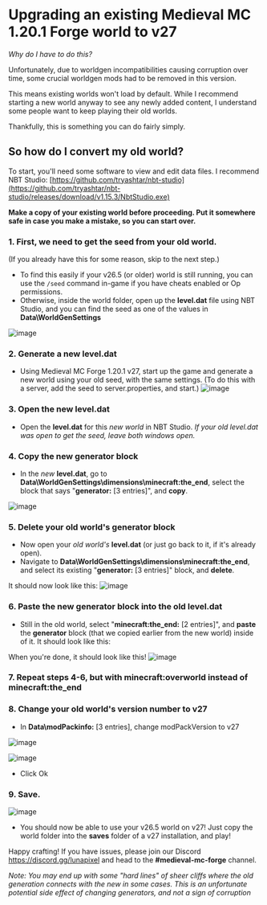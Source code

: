 # Upgrading an existing Medieval MC 1.20.1 Forge world to v27
*Why do I have to do this?*

Unfortunately, due to worldgen incompatibilities causing corruption over time, some crucial worldgen mods had to be removed in this version. 

This means existing worlds won't load by default. While I recommend starting a new world anyway to see any newly added content, I understand some people want to keep playing their old worlds. 

Thankfully, this is something you can do fairly simply.

## So how do I convert my old world?
To start, you'll need some software to view and edit data files. I recommend NBT Studio: [https://github.com/tryashtar/nbt-studio](https://github.com/tryashtar/nbt-studio/releases/download/v1.15.3/NbtStudio.exe)

**Make a copy of your existing world before proceeding. Put it somewhere safe in case you make a mistake, so you can start over.**

### 1. First, we need to get the seed from your old world. 
(If you already have this for some reason, skip to the next step.)
- To find this easily if your v26.5 (or older) world is still running, you can use the `/seed` command in-game if you have cheats enabled or Op permissions.
- Otherwise, inside the world folder, open up the **level.dat** file using NBT Studio, and you can find the seed as one of the values in **Data\WorldGenSettings**
  
![image](https://github.com/muon-rw/mmc-upgrade-guide/assets/128171313/3dd6b224-3314-4d20-a0bb-4cc92c79b612)


### 2. Generate a new level.dat
- Using Medieval MC Forge 1.20.1 v27, start up the game and generate a new world using your old seed, with the same settings.
(To do this with a server, add the seed to server.properties, and start.) 
![image](https://github.com/muon-rw/mmc-upgrade-guide/assets/128171313/129858f9-b103-4bad-95d8-d132dda780bb)

### 3. Open the new level.dat 
- Open the **level.dat** for this *new world* in NBT Studio. *If your old level.dat was open to get the seed, leave both windows open.*

### 4. Copy the new generator block
- In the *new* **level.dat**, go to **Data\WorldGenSettings\dimensions\minecraft:the_end**, select the block that says "**generator:** [3 entries]", and **copy**.

![image](https://github.com/muon-rw/mmc-upgrade-guide/assets/128171313/7ffefc68-cc4e-434b-a616-8bc308e3c9b5)

### 5. Delete your old world's generator block
- Now open your *old world's* **level.dat** (or just go back to it, if it's already open).
- Navigate to **Data\WorldGenSettings\dimensions\minecraft:the_end**, and select its existing "**generator:** [3 entries]" block, and **delete**. 

It should now look like this:
![image](https://github.com/muon-rw/mmc-upgrade-guide/assets/128171313/161ba5ae-db5b-49fd-a9fb-01565c4cc9bd)


### 6. Paste the new generator block into the old level.dat
- Still in the old world, select "**minecraft:the_end:** [2 entries]", and **paste** the **generator** block (that we copied earlier from the new world) inside of it. It should look like this:

When you're done, it should look like this!
![image](https://github.com/muon-rw/mmc-upgrade-guide/assets/128171313/45337715-665a-4138-bb7d-3266e209a4e5)


### 7. Repeat steps 4-6, but with **minecraft:overworld** instead of **minecraft:the_end** 
### 8. Change your old world's version number to v27
- In **Data\modPackinfo:** [3 entries], change modPackVersion to v27

![image](https://github.com/muon-rw/mmc-upgrade-guide/assets/128171313/e9a80378-d3e5-46de-91df-c919c3f15bc7)

![image](https://github.com/muon-rw/mmc-upgrade-guide/assets/128171313/f62198b1-8f9a-4da1-9235-8fd7cebc31b7)
- Click Ok

### 9. **Save**. 
![image](https://github.com/muon-rw/mmc-upgrade-guide/assets/128171313/2226fb65-5144-4269-942a-8c19633976c5)

- You should now be able to use your v26.5 world on v27! Just copy the world folder into the **saves** folder of a v27 installation, and play! 

Happy crafting! If you have issues, please join our Discord https://discord.gg/lunapixel and head to the **#medieval-mc-forge** channel. 


*Note: You may end up with some "hard lines" of sheer cliffs where the old generation connects with the new in some cases. This is an unfortunate potential side effect of changing generators, and not a sign of corruption*
